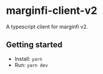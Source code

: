 # marginfi-client-v2

A typescript client for marginfi v2.

## Getting started

- Install: `yarn`
- Run: `yarn dev`
